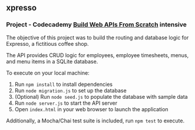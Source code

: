 ## xpresso
### Project - Codecademy [Build Web APIs From Scratch](https://www.codecademy.com/pro/intensive/build-web-apis-from-scratch) intensive

The objective of this project was to build the routing and database logic for Expresso, a fictitious coffee shop.  

The API provides CRUD logic for employees, employee timesheets, menus, and menu items in a SQLite database.

To execute on your local machine:
1. Run `npm install` to install dependencies
2. Run `node migration.js` to set up the database
3. (Optional) Run `node seed.js` to populate the database with sample data
4. Run `node server.js` to start the API server
5. Open `index.html` in your web browser to launch the application

Additionally, a Mocha/Chai test suite is included, run `npm test` to execute.   
